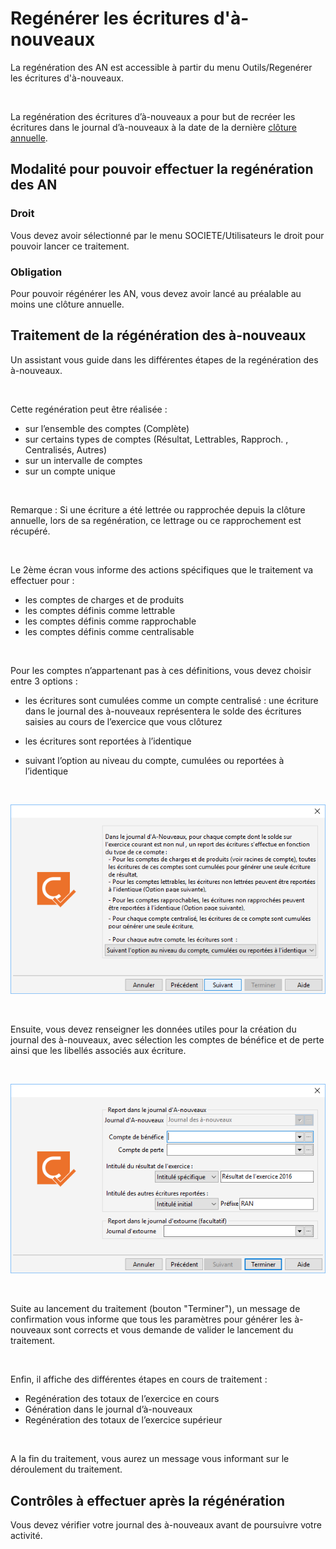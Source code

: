 # Regénérer les écritures d'à-nouveaux

La regénération des AN est accessible à partir du menu Outils/Regenérer les écritures d'à-nouveaux.


 


La regénération des écritures d’à-nouveaux a pour but de recréer les 
 écritures dans le journal d’à-nouveaux à la date de la dernière [clôture annuelle](../2/ClotureAnnuelleComptable.md).


## Modalité pour pouvoir effectuer la regénération des AN


### Droit


Vous devez avoir sélectionné par le menu SOCIETE/Utilisateurs 
 le droit pour pouvoir lancer ce traitement.


### Obligation


Pour pouvoir régénérer les AN, vous devez avoir lancé au préalable au 
 moins une clôture annuelle.


## Traitement de la régénération des à-nouveaux


Un assistant vous guide dans les différentes étapes de 
 la regénération des à-nouveaux.


 


Cette regénération peut être réalisée :


* sur l’ensemble 
 des comptes (Complète)
* sur certains types 
 de comptes (Résultat, Lettrables, Rapproch. , Centralisés, Autres)
* sur un intervalle 
 de comptes
* sur un compte unique


 


Remarque : Si une écriture a 
 été lettrée ou rapprochée depuis la clôture annuelle, lors de sa regénération, 
 ce lettrage ou ce rapprochement est récupéré.


 


Le 2ème écran vous informe des actions spécifiques que le traitement 
 va effectuer pour :


* les comptes de 
 charges et de produits
* les comptes définis 
 comme lettrable
* les comptes définis 
 comme rapprochable
* les comptes définis 
 comme centralisable


 


Pour les comptes n’appartenant pas à ces définitions, vous devez choisir 
 entre 3 options :


* les écritures sont 
 cumulées comme un compte centralisé : une écriture dans le journal 
 des à-nouveaux représentera le solde des écritures saisies au cours 
 de l’exercice que vous clôturez


* les écritures sont 
 reportées à l’identique
* suivant l’option 
 au niveau du compte, cumulées ou reportées à l’identique


 


![](../assets/images/2/Cloture_Ecran_2.png)


 


Ensuite, vous devez renseigner les données utiles pour la création du 
 journal des à-nouveaux, avec sélection les comptes de bénéfice et de perte 
 ainsi que les libellés associés aux écriture.


 


![](../assets/images/2/Cloture_Ecran_5.png)


 


Suite au lancement du traitement (bouton "Terminer"), un message 
 de confirmation vous informe que tous les paramètres pour générer les à-nouveaux 
 sont corrects et vous demande de valider le lancement du traitement.


 


Enfin, il affiche des différentes étapes en cours de traitement :


* Regénération des 
 totaux de l’exercice en cours
* Génération dans 
 le journal d’à-nouveaux
* Regénération des 
 totaux de l’exercice supérieur


 


A la fin du traitement, vous aurez un message vous informant sur le 
 déroulement du traitement.


## Contrôles à effectuer après la régénération


Vous devez vérifier votre journal des à-nouveaux avant de poursuivre 
 votre activité.


